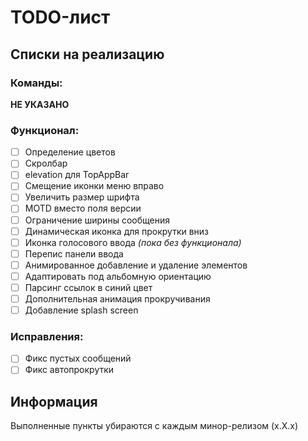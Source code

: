 # TODO-лист

## Списки на реализацию

### Команды:

__НЕ УКАЗАНО__

### Функционал:

- [ ] Определение цветов
- [ ] Скролбар
- [ ] elevation для TopAppBar
- [ ] Смещение иконки меню вправо
- [ ] Увеличить размер шрифта
- [ ] MOTD вместо поля версии
- [ ] Ограничение ширины сообщения
- [ ] Динамическая иконка для прокрутки вниз
- [ ] Иконка голосового ввода *(пока без функционала)*
- [ ] Перепис панели ввода
- [ ] Анимированное добавление и удаление элементов
- [ ] Адаптировать под альбомную ориентацию
- [ ] Парсинг ссылок в синий цвет
- [ ] Дополнительная анимация прокручивания
- [ ] Добавление splash screen

### Исправления:

- [ ] Фикс пустых сообщений
- [ ] Фикс автопрокрутки

## Информация

Выполненные пункты убираются с каждым минор-релизом (x.X.x)